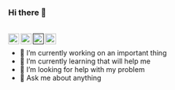 ### Hi there 👋


<br/>

<a href="https://www.facebook.com/deepshikha.kumari.374549/">
  <img align="left" alt="Deepshikha Kumari| Facebook" width="22px" src="https://cdn.jsdelivr.net/npm/simple-icons@v3/icons/facebook.svg" />
</a>
<a href="https://twitter.com/deepshikha_1234">
  <img align="left" alt="Deepshikha Kumari| Twitter" width="22px" src="https://cdn.jsdelivr.net/npm/simple-icons@v3/icons/twitter.svg" />
</a>
<a href="">
  <img align="left" alt="Linkedin" width="22px" src="https://cdn.jsdelivr.net/npm/simple-icons@v3/icons/linkedin.svg" />
</a>

<a href="https://www.instagram.com/_deepshikha_dk/">
  <img align="left" alt="Instagram" width="22px" src="https://cdn.jsdelivr.net/npm/simple-icons@v3/icons/instagram.svg" />
</a>



<br />


<!--
**piyushchauhan/piyushchauhan** is a ✨ _special_ ✨ repository because its `README.md` (this file) appears on your GitHub profile.

Here are some ideas to get you started:
-->


- 🔭 I’m currently working on an important thing
- 🌱 I’m currently learning that will help me
- 🤔 I’m looking for help with my problem
- 💬 Ask me about anything
<!--
- ⚡ Fun fact: I am awesome 
--->
